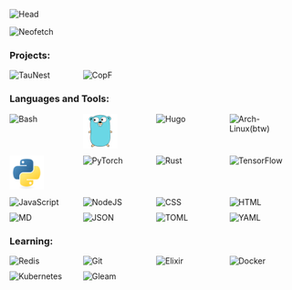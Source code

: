 ![Head](https://github.com/AlexandrosLiaskos/AlexandrosLiaskos/assets/128935863/3e052711-75a0-4b58-a5c4-376d5aedfb44)

![Neofetch](https://github.com/AlexandrosLiaskos/AlexandrosLiaskos/assets/128935863/75ba1575-83be-4aff-bd6f-ee00187401e4)

</p>
<h3 align="left">Projects:</h3>
<div align="left" style="display: grid; grid-template-columns: repeat(4, 1fr); gap: 10px;">
    <a href="https://github.com/AlexandrosLiaskos/TauNest" target="_blank" rel="noreferrer" style="text-decoration: none;">
        <img src="https://github.com/AlexandrosLiaskos/TauNest/assets/128935863/85fdfeed-fc2f-4c9d-9019-0e089b45c45f" alt="TauNest" width="60" height="60"/>
    </a>
    <a href="https://github.com/AlexandrosLiaskos/CopF" target="_blank" rel="noreferrer" style="text-decoration: none;">
        <img src="https://github.com/AlexandrosLiaskos/CopF/assets/128935863/aebfd2a8-cc4d-45e5-9e71-ec28e6166b44" alt="CopF" width="60" height="60"/>
    </a>
</div>

</p>
<h3 align="left">Languages and Tools:</h3>
<div align="left" style="display: grid; grid-template-columns: repeat(4, 1fr); gap: 10px;">
    <a href="https://www.gnu.org/software/bash/" target="_blank" rel="noreferrer" style="text-decoration: none;">
        <img src="https://github.com/AlexandrosLiaskos/AlexandrosLiaskos/assets/128935863/74b815d7-e943-4ae6-aec4-53e3b2d33706" alt="Bash" width="60" height="60"/>
    </a>
    <a href="https://golang.org" target="_blank" rel="noreferrer" style="text-decoration: none;">
        <img src="https://raw.githubusercontent.com/devicons/devicon/master/icons/go/go-original.svg" alt="Go" width="60" height="60"/>
    </a>
    <a href="https://gohugo.io/" target="_blank" rel="noreferrer" style="text-decoration: none;">
        <img src="https://github.com/AlexandrosLiaskos/AlexandrosLiaskos/assets/128935863/40b9db1a-9ad2-417e-9901-4a1618b6742c" alt="Hugo" width="60" height="60"/>
    </a>
    <a href="https://archlinux.org/" target="_blank" rel="noreferrer" style="text-decoration: none;">
        <img src="https://github.com/AlexandrosLiaskos/AlexandrosLiaskos/assets/128935863/a9740ce8-a3d7-417f-a558-dbbc34546c06" alt="Arch-Linux(btw)" width="60" height="60"/>
    </a>
    <a href="https://www.python.org" target="_blank" rel="noreferrer" style="text-decoration: none;">
        <img src="https://raw.githubusercontent.com/devicons/devicon/master/icons/python/python-original.svg" alt="Python" width="60" height="60"/>
    </a>
    <a href="https://pytorch.org/" target="_blank" rel="noreferrer" style="text-decoration: none;">
        <img src="https://www.vectorlogo.zone/logos/pytorch/pytorch-icon.svg" alt="PyTorch" width="60" height="60"/>
    </a>
    <a href="https://www.rust-lang.org" target="_blank" rel="noreferrer" style="text-decoration: none;">
        <img src="https://github.com/AlexandrosLiaskos/AlexandrosLiaskos/assets/128935863/2f0f0ec5-558e-489d-8fdf-f1020bdfcb38" alt="Rust" width="60" height="60"/>
    </a>
    <a href="https://www.tensorflow.org" target="_blank" rel="noreferrer" style="text-decoration: none;">
        <img src="https://www.vectorlogo.zone/logos/tensorflow/tensorflow-icon.svg" alt="TensorFlow" width="60" height="60"/>
    </a>
    <a href="https://ecma-international.org/publications-and-standards/standards/ecma-262/" target="_blank" rel="noreferrer" style="text-decoration: none;">
        <img src="https://github.com/AlexandrosLiaskos/AlexandrosLiaskos/assets/128935863/af13cd77-2ddb-441b-8ce0-ef6f76b6222b" alt="JavaScript" width="60" height="60"/>
    </a>
    <a href="https://nodejs.org/en" target="_blank" rel="noreferrer" style="text-decoration: none;">
        <img src="https://github.com/AlexandrosLiaskos/AlexandrosLiaskos/assets/128935863/78146682-3992-4c52-be26-c44cab4e7054" alt="NodeJS" width="60" height="60"/>
    </a>
    <a href="https://www.w3.org/TR/CSS/#css" target="_blank" rel="noreferrer" style="text-decoration: none;">
        <img src="https://github.com/AlexandrosLiaskos/AlexandrosLiaskos/assets/128935863/3167fe0c-90e6-4aeb-8973-8f7a55c2f076" alt="CSS" width="60" height="60"/>
    </a>
    <a href="https://html.spec.whatwg.org/" target="_blank" rel="noreferrer" style="text-decoration: none;">
        <img src="https://github.com/AlexandrosLiaskos/AlexandrosLiaskos/assets/128935863/313da35a-522b-4b26-b885-6551ac9baa44" alt="HTML" width="60" height="60"/>
    </a>
    <a href="https://daringfireball.net/projects/markdown/" target="_blank" rel="noreferrer" style="text-decoration: none;">
        <img src="https://github.com/AlexandrosLiaskos/AlexandrosLiaskos/assets/128935863/599698f5-4e8e-4711-95a0-ee262f72fda4" alt="MD" width="60" height="60"/>
    </a>
    <a href="https://www.json.org/json-en.html" target="_blank" rel="noreferrer" style="text-decoration: none;">
        <img src="https://github.com/AlexandrosLiaskos/AlexandrosLiaskos/assets/128935863/e71548ce-5b3f-4785-b4b4-9c3483195a53" alt="JSON" width="60" height="60"/>
    </a>
    <a href="https://toml.io/en/" target="_blank" rel="noreferrer" style="text-decoration: none;">
        <img src="https://github.com/AlexandrosLiaskos/AlexandrosLiaskos/assets/128935863/4bce3988-9490-4621-9291-0dab97243042" alt="TOML" width="60" height="60"/>
    </a>
    <a href="https://yaml.org/" target="_blank" rel="noreferrer" style="text-decoration: none;">
        <img src="https://github.com/AlexandrosLiaskos/AlexandrosLiaskos/assets/128935863/52546972-ef27-49c6-bdc4-cbd26757f4a7" alt="YAML" width="60" height="60"/>
    </a>
    
</div>

</p>
<h3 align="left">Learning:</h3>
<div align="left" style="display: grid; grid-template-columns: repeat(4, 1fr); gap: 10px;">
    <a href="https://redis.io/" target="_blank" rel="noreferrer" style="text-decoration: none;">
    <img src="https://github.com/AlexandrosLiaskos/AlexandrosLiaskos/assets/128935863/77f388e6-3a9a-4ef6-aa34-f025601e5629" alt="Redis" width="60" height="60"/>
</a>

<a href="https://git-scm.com/" target="_blank" rel="noreferrer" style="text-decoration: none;">
    <img src="https://github.com/AlexandrosLiaskos/AlexandrosLiaskos/assets/128935863/4aaeefc9-9a2b-4d32-a878-4664bafca4c8" alt="Git" width="60" height="60"/>
</a>

<a href="https://elixir-lang.org/" target="_blank" rel="noreferrer" style="text-decoration: none;">
    <img src="https://github.com/AlexandrosLiaskos/AlexandrosLiaskos/assets/128935863/9521e7fc-9a6c-4e4c-b9eb-e5fa781efa6e" alt="Elixir" width="60" height="60"/>
</a>

<a href="https://www.docker.com/" target="_blank" rel="noreferrer" style="text-decoration: none;">
    <img src="https://github.com/AlexandrosLiaskos/AlexandrosLiaskos/assets/128935863/30ba1e78-7677-4a10-9056-a9e8f4e52012" alt="Docker" width="60" height="60"/>
</a>

<a href="https://kubernetes.io/" target="_blank" rel="noreferrer" style="text-decoration: none;">
    <img src="https://github.com/AlexandrosLiaskos/AlexandrosLiaskos/assets/128935863/633363b1-723f-48e3-8721-1f6a4dcbda88" alt="Kubernetes" width="60" height="60"/>
</a>

<a href="https://gleam.run/" target="_blank" rel="noreferrer" style="text-decoration: none;">
    <img src="https://github.com/AlexandrosLiaskos/AlexandrosLiaskos/assets/128935863/c2550ba5-5033-40af-8638-ff85040f80d7" alt="Gleam" width="60" height="60"/>
</a>

</div>
